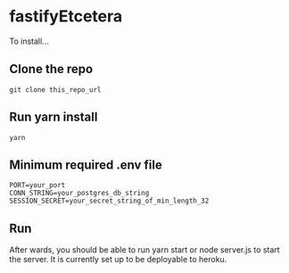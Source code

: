 # fastifyEtcetera
To install...
## Clone the repo
```
git clone this_repo_url
```
## Run yarn install
```
yarn
```
## Minimum required .env file
```
PORT=your_port
CONN_STRING=your_postgres_db_string
SESSION_SECRET=your_secret_string_of_min_length_32
```
## Run
After wards, you should be able to run yarn start or node server.js 
to start the server. It is currently set up to be deployable to heroku.
